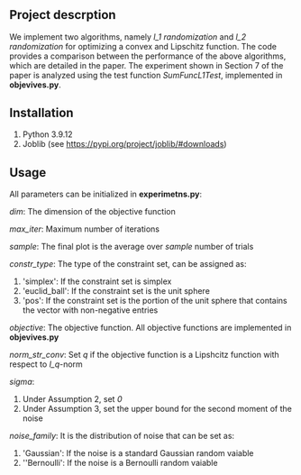 # <Numerical experiments: A gradient estimator via L1-randomization for online zero-order optimization with two point feedback>

## Project descrption

We implement two algorithms, namely *l_1 randomization* and *l_2 randomization* for optimizing a convex and Lipschitz function. The code provides a comparison between the performance of the above algorithms, which are detailed in the paper. The experiment shown in Section 7 of the paper is analyzed using the test function *SumFuncL1Test*, implemented in **objevives.py**.

## Installation

1. Python 3.9.12
2. Joblib (see https://pypi.org/project/joblib/#downloads)

## Usage

All parameters can be initialized in **experimetns.py**:

*dim*: The dimension of the objective function

*max_iter*: Maximum number of iterations

*sample*: The final plot is the average over *sample* number of trials

*constr_type*: The type of the constraint set, can be assigned as:

   1. 'simplex': If the constraint set is simplex 
   2. 'euclid_ball': If the constraint set is the unit sphere 
   3. 'pos': If the constraint set is the portion of the unit sphere that contains the vector with non-negative entries

 *objective*: The objective function. All objective functions are implemented in **objevives.py**
 
 *norm_str_conv*: Set *q* if the objective function is a Lipshcitz function with respect to *l_q*-norm
 
 *sigma*:
 
   1. Under Assumption 2, set *0*
   2. Under Assumption 3, set the upper bound for the second moment of the noise 
        
*noise_family*: It is the distribution of noise that can be set as:

   1. 'Gaussian': If the noise is a standard Gaussian random vaiable
   2. ''Bernoulli': If the noise is a Bernoulli random vaiable


